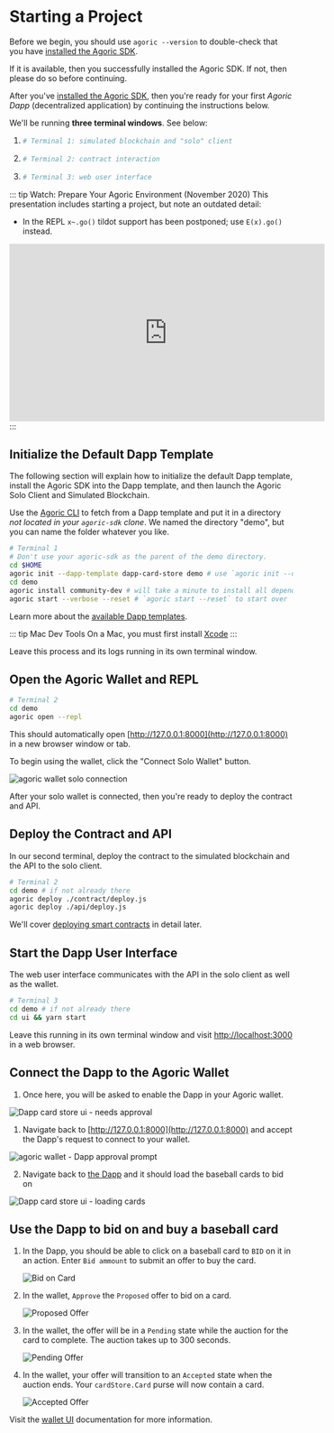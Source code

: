 # Starting a Project

Before we begin, you should use `agoric --version` to double-check that you have [installed the Agoric SDK](./README.md).

If it is available, then you successfully installed the Agoric SDK. If not, then please do so before continuing. 

After you've [installed the Agoric SDK](./README.md), then you're ready for your first _Agoric Dapp_ (decentralized application) by continuing the instructions below. 

We'll be running **three terminal windows**. See below: 

 1. ```sh
    # Terminal 1: simulated blockchain and "solo" client
    ```
 2. ```sh secondary style2
    # Terminal 2: contract interaction
    ```
 3. ```sh secondary style3
    # Terminal 3: web user interface
    ```

::: tip Watch: Prepare Your Agoric Environment (November 2020)
This presentation includes starting a project, but note an outdated detail:

 - In the REPL `x~.go()` tildot support has been postponed; use `E(x).go()` instead.

<iframe width="560" height="315" src="https://www.youtube.com/embed/w0By22jYhJA" title="YouTube video player" frameborder="0" allow="accelerometer; autoplay; clipboard-write; encrypted-media; gyroscope; picture-in-picture" allowfullscreen></iframe>
:::

## Initialize the Default Dapp Template

The following section will explain how to initialize the default Dapp template, install the Agoric SDK
into the Dapp template, and then launch the Agoric Solo Client and Simulated Blockchain.

Use the [Agoric CLI](../agoric-cli/) to fetch from a Dapp template
and put it in a directory _not located in your `agoric-sdk` clone_. We named the directory "demo", but you can name the folder whatever you like.

```sh
# Terminal 1
# Don't use your agoric-sdk as the parent of the demo directory.
cd $HOME
agoric init --dapp-template dapp-card-store demo # use `agoric init --dapp-template dapp-card-store $DIRNAME` with any name you like
cd demo
agoric install community-dev # will take a minute to install all dependencies
agoric start --verbose --reset # `agoric start --reset` to start over
```

Learn more about the [available Dapp templates](../dapps/dapp-templates.md).

::: tip Mac Dev Tools
On a Mac, you must first install
[Xcode](https://apps.apple.com/us/app/xcode/id497799835)
:::

Leave this process and its logs running in its own terminal window.

## Open the Agoric Wallet and REPL

```sh secondary style2
# Terminal 2
cd demo
agoric open --repl
```

This should automatically open [http://127.0.0.1:8000](http://127.0.0.1:8000) in a new browser window or tab.

To begin using the wallet, click the "Connect Solo Wallet" button.

![agoric wallet solo connection](./assets/agoric-open-repl-1.png)

After your solo wallet is connected, then you're ready to deploy the contract and API. 

## Deploy the Contract and API

In our second terminal, deploy the contract to the simulated blockchain
and the API to the solo client.

```sh secondary style2
# Terminal 2
cd demo # if not already there
agoric deploy ./contract/deploy.js 
agoric deploy ./api/deploy.js
```

We'll cover [deploying smart contracts](./deploying.md)
in detail later.

## Start the Dapp User Interface

The web user interface communicates with the API in the solo client as well as the wallet.

```sh secondary style3
# Terminal 3
cd demo # if not already there
cd ui && yarn start
```

Leave this running in its own terminal window and visit [http://localhost:3000](http://localhost:3000) in a web browser.

## Connect the Dapp to the Agoric Wallet

1. Once here, you will be asked to enable the Dapp in your Agoric wallet.

![Dapp card store ui - needs approval](./assets/must-enable-dapp.png)

1. Navigate back to [http://127.0.0.1:8000](http://127.0.0.1:8000) and accept the Dapp's request to connect to your wallet.

![agoric wallet - Dapp approval prompt](./assets/accept-dapp-connection.png)

2. Navigate back to [the Dapp](http://localhost:3000) and it should load the baseball cards to bid on

![Dapp card store ui - loading cards](./assets/card-store-ui.png)

## Use the Dapp to bid on and buy a baseball card

1. In the Dapp, you should be able to click on a baseball card to `BID` on it in an action. Enter `Bid ammount` to submit an offer to buy the card.

   ![Bid on Card](./assets/bid-on-card.png)

1. In the wallet, `Approve` the `Proposed` offer to bid on a card.

   ![Proposed Offer](./assets/proposed-offer.png)

1. In the wallet, the offer will be in a `Pending` state while the auction for the card to complete. The auction takes up to 300 seconds.

   ![Pending Offer](./assets/pending-offer.png)

1. In the wallet, your offer will transition to an `Accepted` state when the auction ends. Your `cardStore.Card` purse will now contain a card.

   ![Accepted Offer](./assets/accepted-offer.png)

Visit the [wallet UI](../wallet/ui.md#wallet-ui) documentation for more information.